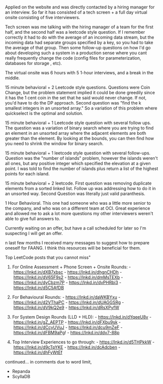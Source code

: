 Applied on the website and was directly contacted by a hiring manager for an interview. 
So far it has consisted of a tech screen + a full day virtual onsite consisting of five interviewers.

Tech screen was me talking with the hiring manager of a team for the first half, and the second half was a leetcode style question. If I remember correctly it had to do with the average of an incoming data stream, but the incoming data had separate groups specified by a key, so you had to take the average of that group. Then some follow-up questions on how I'd go about developing such a system in a production sense where you cant really frequently change the code (config files for parameterization, databases for storage , etc).

The virtual onsite was 6 hours with 5 1-hour interviews, and a break in the middle.

15 minute behavioral + 2 Leetcode style questions.
Questions were Coin Change, but the problem statement implied it could be done greedily since it has the 1 cent coin in the set that he said would never change. If not, you'd have to do the DP approach.
Second question was "find the k smallest integers in an unsorted array." So a variation of this problem where quickselect is the optimal and solution.

15 minute behavioral + 1 Leetcode style question with several follow ups.
The question was a variation of binary search where you are trying to find an element in an unsorted array where the adjacent elements are both greater than the element. By looking at the bounds, you can then find how you need to shrink the window for binary search.

15 minute behavioral + 1 leetcode style question with several follow-ups.
Question was the "number of islands" problem, however the islands weren't all ones, but any positive integer which specified the elevation at a given point. I was told to find the number of islands plus return a list of the highest points for each island.

15 minute behavioral + 2 leetcode.
First question was removing duplicate elements from a sorted linked list. Follow up was addressing how to do it in an unsorted way.
Second Question was literally just valid paranthesis.

1 Hour Behavioral.
This one had someone who was a little more senior to the company, and who was on a different team at OCI. Great experience and allowed me to ask a lot more questions my other interviewers weren't able to give full answers to.

Currently waiting on an offer, but have a call scheduled for later so I'm suspecting I will get an offer.


n last few months I received many messages to suggest how to prepare oneself for FAANG. I think this resources will be beneficial for them.

Top LeetCode posts that you cannot miss"

1) For Online Assessment + Phone Screen + Onsite Rounds:
- https://lnkd.in/dXB7xbsc
- https://lnkd.in/dhgnCHDh
- https://lnkd.in/dV65F9s2
- https://lnkd.in/dmMsTEXb
- https://lnkd.in/dyCbzm7P
- https://lnkd.in/dvPHRbi3
- https://lnkd.in/d5C5AfDB

2) For Behavioural Rounds:
- https://lnkd.in/daWKBYxu
- https://lnkd.in/d2VThaPC
- https://lnkd.in/dUAGGSRg
- https://lnkd.in/dV9kQ2e9
- https://lnkd.in/dRsXPyfW

3) For System Design Rounds (LLD + HLD):
- https://lnkd.in/dYqeeU8v
- https://lnkd.in/gZ_AEPTP
- https://lnkd.in/dFXbu9sk
- https://lnkd.in/dCcyUVuJ
- https://lnkd.in/dcu9mZeF
- https://lnkd.in/dFBM9aPg!
- https://lnkd.in/ddv7-88p

4) Top Interview Experiences to go through:
- https://lnkd.in/d5THPkkW
- https://lnkd.in/d9cTpYKE
- https://lnkd.in/dcAdcben
- https://lnkd.in/dhFyWtEf

continued... in comments due to word limit,

- Repanda
- ScyllaDB